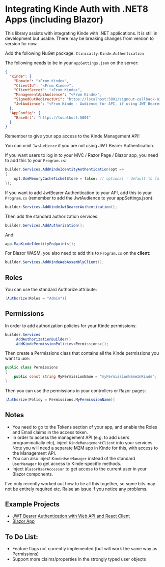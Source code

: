 # Integrating Kinde Auth with .NET8 Apps (including Blazor)

This library assists with integrating Kinde with .NET applications. It is still in development but usable. There may be breaking changes from version to version for now.

Add the following NuGet package:
```Clinically.Kinde.Authentication```

The following needs to be in your ```appSettings.json``` on the server:

```json
{
  "Kinde": {
    "Domain": "<From Kinde>",
    "ClientId": "<From Kinde>",
    "ClientSecret": "<From Kinde>",
    "ManagementApiAudience": "<From Kinde>",
    "SignedOutRedirectUri": "https://localhost:5001/signout-callback-oidc",
    "JwtAudience": "<From Kinde - Audience for API, if using JWT Bearer Auth in addition to Identity>"
  },
  "AppConfig": {
    "BaseUrl": "https://localhost:5001"
  }
}
```

Remember to give your app access to the Kinde Management API!

You can omit ```JwtAudience``` if you are not using JWT Bearer Authentication.

If you want users to log in to your MVC / Razor Page / Blazor app, you need to add this to your ```Program.cs```:

```csharp 
builder.Services.AddKindeIdentityAuthentication(opt =>
{
    opt.UseMemoryCacheTicketStore = false; // optional - default to false
}); 
```

If you want to add JwtBearer Authentication to your API, add this to your ```Program.cs``` (remember to add the JwtAudience to your appSettings.json):

```csharp
builder.Services.AddKindeJwtBearerAuthentication();
```

Then add the standard authorization services:
    
```csharp
builder.Services.AddAuthorization();
```

And:
```csharp
app.MapKindeIdentityEndpoints();
```

For Blazor WASM, you also need to add this to ```Program.cs``` on the **client**:
```csharp
builder.Services.AddKindeWebAssemblyClient();
```

## Roles

You can use the standard Authorize attribute:

```csharp
[Authorize(Roles = "Admin")]
```

## Permissions

In order to add authorization policies for your Kinde permissions:

```csharp
builder.Services
    .AddAuthorizationBuilder()
    .AddKindePermissionPolicies<Permissions>();
```

Then create a Permissions class that contains all the Kinde permissions you want to use:

```csharp
public class Permissions
{
    public const string MyPermissionName = "myPermissionNameInKinde";
}
```

Then you can use the permissions in your controllers or Razor pages:

```csharp
[Authorize(Policy = Permissions.MyPermissionName)]
```

## Notes

- You need to go to the Tokens section of your app, and enable the Roles and Email claims in the access token.
- In order to access the management API (e.g. to add users programmatially etc), inject ```KindeManagementClient``` into
  your services. Note you will need a separate M2M app in Kinde for this, with access to the Management API.
- You can also inject ```KindeUserManager``` instead of the standard ```UserManager``` to get access to Kinde-specific
  methods.
- Inject ```BlazorUserAccessor``` to get access to the current user in your Blazor components.

I've only recently worked out how to tie all this together, so some bits may not be entirely required etc. Raise an issue if you notice any problems.

## Example Projects
- [JWT Bearer Authentication with Web API and React Client](https://github.com/clinically-au/KindeJwtExample)
- [Blazor App](https://github.com/clinically-au/BlazorAppWithKindeAuthentication)

## To Do List:

- Feature flags not currently implemented (but will work the same way as Permissions)
- Support more claims/properties in the strongly typed user objects